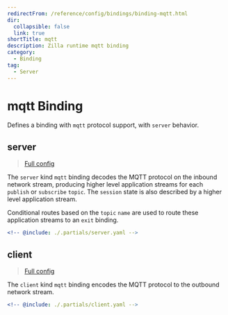 ```yaml
---
redirectFrom: /reference/config/bindings/binding-mqtt.html
dir:
  collapsible: false
  link: true
shortTitle: mqtt
description: Zilla runtime mqtt binding
category:
  - Binding
tag:
  - Server
---
```


# mqtt Binding

Defines a binding with `mqtt` protocol support, with `server` behavior.

## server

> [Full config](./server.md)

The `server` kind `mqtt` binding decodes the MQTT protocol on the inbound network stream, producing higher level application streams for each `publish` or `subscribe` `topic`. The `session` state is also described by a higher level application stream.

Conditional routes based on the `topic` `name` are used to route these application streams to an `exit` binding.

```yaml {3}
<!-- @include: ./.partials/server.yaml -->
```

## client

> [Full config](./client.md)

The `client` kind `mqtt` binding encodes the MQTT protocol to the outbound network stream.

```yaml {3}
<!-- @include: ./.partials/client.yaml -->
```

